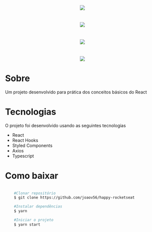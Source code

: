 <h1 align="center">
    <img src="https://ik.imagekit.io/r6ttxxmdjw/happy_z1tQMvPeK.png"  />
</h1>

<h1 align="center">
    <img src= "https://ik.imagekit.io/r6ttxxmdjw/happy_2_GJWeiZNt0.png">
</h1>

<h1 align="center">
    <img src= "https://ik.imagekit.io/r6ttxxmdjw/happy_form_Qd_UdtIlZ9.png">
</h1>

<h1 align="center">
    <img src= "https://ik.imagekit.io/r6ttxxmdjw/happy_form2_qc_lVx_B0.png">
</h1>

# Sobre

<p>Um projeto desenvolvido para prática dos conceitos básicos do React</p>

# Tecnologias

O projeto foi desenvolvido usando as seguintes tecnologias

- React
- React Hooks
- Styled Components
- Axios
- Typescript


# Como baixar

```bash

    #Clonar repositório
    $ git clone https://github.com/joaov56/happy-rocketseat

    #Instalar dependências
    $ yarn 

    #Iniciar o projeto
    $ yarn start
```

